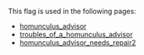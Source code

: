 This flag is used in the following pages:
 - [homunculus_advisor](../events/homunculus_advisor.md)
 - [troubles_of_a_homunculus_advisor](../events/troubles_of_a_homunculus_advisor.md)
 - [homunculus_advisor_needs_repair2](../events/homunculus_advisor_needs_repair2.md)
